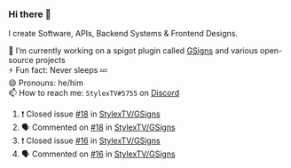 ### Hi there 👋

I create Software, APIs, Backend Systems & Frontend Designs.

🔭 I’m currently working on a spigot plugin called [GSigns](https://github.com/StylexTV/GSigns/) and various open-source projects  
⚡ Fun fact: Never sleeps 💤  
😄 Pronouns: he/him  
📫 How to reach me: `StylexTV#5755` on [Discord](https://discord.com/)

<!--START_SECTION:activity-->
1. ❗️ Closed issue [#18](https://github.com/StylexTV/GSigns/issues/18) in [StylexTV/GSigns](https://github.com/StylexTV/GSigns)
2. 🗣 Commented on [#18](https://github.com/StylexTV/GSigns/issues/18) in [StylexTV/GSigns](https://github.com/StylexTV/GSigns)
3. ❗️ Closed issue [#16](https://github.com/StylexTV/GSigns/issues/16) in [StylexTV/GSigns](https://github.com/StylexTV/GSigns)
4. 🗣 Commented on [#16](https://github.com/StylexTV/GSigns/issues/16) in [StylexTV/GSigns](https://github.com/StylexTV/GSigns)
<!--END_SECTION:activity-->
